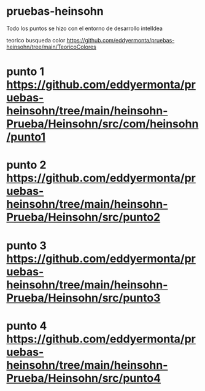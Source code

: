 # pruebas-heinsohn

Todo los puntos se hizo con el entorno de desarrollo intelIdea

teorico busqueda color https://github.com/eddyermonta/pruebas-heinsohn/tree/main/TeoricoColores

# punto 1 https://github.com/eddyermonta/pruebas-heinsohn/tree/main/heinsohn-Prueba/Heinsohn/src/com/heinsohn/punto1 

# punto 2 https://github.com/eddyermonta/pruebas-heinsohn/tree/main/heinsohn-Prueba/Heinsohn/src/punto2

# punto 3 https://github.com/eddyermonta/pruebas-heinsohn/tree/main/heinsohn-Prueba/Heinsohn/src/punto3

# punto 4 https://github.com/eddyermonta/pruebas-heinsohn/tree/main/heinsohn-Prueba/Heinsohn/src/punto4


